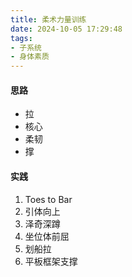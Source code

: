```yaml
---
title: 柔术力量训练
date: 2024-10-05 17:29:48
tags:
- 子系统
- 身体素质
---
```


#### 思路

- 拉
- 核心
- 柔韧
- 撑



#### 实践

1. Toes to Bar
2. 引体向上
3. 泽奇深蹲
4. 坐位体前屈
5. 划船拉
6. 平板框架支撑



